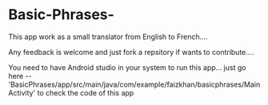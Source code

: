 # Basic-Phrases-
This app work as a small translator from English to French....

Any feedback is welcome and just fork a repsitory if wants to contribute....

You need to have Android studio in your system to run this app...
just go here -- 'BasicPhrases/app/src/main/java/com/example/faizkhan/basicphrases/MainActivity' to check the code of this app
